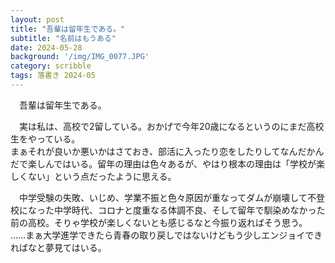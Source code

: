 ```yaml
---
layout: post
title: "吾輩は留年生である。"
subtitle: "名前はもうある"
date: 2024-05-28
background: '/img/IMG_0077.JPG'
category: scribble
tags: 落書き 2024-05
---
```

<p>&emsp;吾輩は留年生である。</p>
<p>&emsp;実は私は、高校で2留している。おかげで今年20歳になるというのにまだ高校生をやっている。<br>まぁそれが良いか悪いかはさておき、部活に入ったり恋をしたりしてなんだかんだで楽しんではいる。留年の理由は色々あるが、やはり根本の理由は「学校が楽しくない」という点だったように思える。</p>
<p>&emsp;中学受験の失敗、いじめ、学業不振と色々原因が重なってダムが崩壊して不登校になった中学時代、コロナと度重なる体調不良、そして留年で馴染めなかった前の高校。そりゃ学校が楽しくないとも感じるなと今振り返ればそう思う。<br>……まぁ大学進学できたら青春の取り戻しではないけどもう少しエンジョイできればなと夢見てはいる。</p>